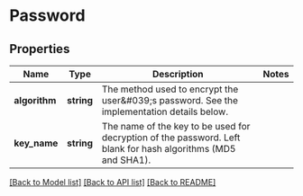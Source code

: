 # Password

## Properties
Name | Type | Description | Notes
------------ | ------------- | ------------- | -------------
**algorithm** | **string** | The method used to encrypt the user&amp;#039;s password. See the implementation details below. | 
**key_name** | **string** | The name of the key to be used for decryption of the password. Left blank for hash algorithms (MD5 and SHA1). | 

[[Back to Model list]](../README.md#documentation-for-models) [[Back to API list]](../README.md#documentation-for-api-endpoints) [[Back to README]](../README.md)



